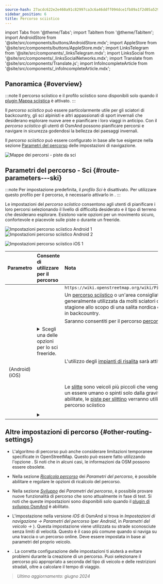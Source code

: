 ```yaml
---
source-hash: 27acdc622e2e460a91c82997ca3c6a46ddff094dce1fb89a1f2d05a529a31216
sidebar_position: 6
title: Percorso sciistico
---
```

import Tabs from '@theme/Tabs';
import TabItem from '@theme/TabItem';
import AndroidStore from '@site/src/components/buttons/AndroidStore.mdx';
import AppleStore from '@site/src/components/buttons/AppleStore.mdx';
import LinksTelegram from '@site/src/components/_linksTelegram.mdx';
import LinksSocial from '@site/src/components/_linksSocialNetworks.mdx';
import Translate from '@site/src/components/Translate.js';
import InfoIncompleteArticle from '@site/src/components/_infoIncompleteArticle.mdx';



## Panoramica {#overview}

:::note
Il percorso sciistico e il profilo sciistico sono disponibili solo quando il [plugin Mappa sciistica](../../plugins/ski-maps.md) è attivato.
:::

Il *percorso sciistico* può essere particolarmente utile per gli sciatori di backcountry, gli sci alpinisti e altri appassionati di sport invernali che desiderano esplorare nuove aree e pianificare i loro viaggi in anticipo. Con il *percorso sciistico* gli utenti di OsmAnd possono pianificare percorsi e navigare in sicurezza godendosi la bellezza dei paesaggi invernali.

Il *percorso sciistico* può essere configurato in base alle tue esigenze nella sezione [Parametri del percorso](../guidance/navigation-settings.md#route-parameters) delle impostazioni di navigazione.

![Mappe dei percorsi - piste da sci](@site/static/img/navigation/routing/ski_routing_overview.png)


## Parametri del percorso - Sci {#route-parameters---ski}

:::note
Per impostazione predefinita, il *profilo Sci* è disattivato. Per utilizzare questo profilo per il percorso, è necessario attivarlo in *<Translate android="true" ids="shared_string_menu,shared_string_settings,application_profiles"/>*.
:::

Le impostazioni del *percorso sciistico* consentono agli utenti di pianificare i loro percorsi selezionando il livello di difficoltà desiderato e il tipo di terreno che desiderano esplorare. Esistono varie opzioni per un movimento sicuro, confortevole e piacevole sulle piste o durante un freeride.

<Tabs groupId="operating-systems" queryString="current-os">

<TabItem value="android" label="Android">

![Impostazioni percorso sciistico Android 1](@site/static/img/navigation/routing/skiing_routing_1_andr.png) ![Impostazioni percorso sciistico Android 2](@site/static/img/navigation/routing/skiing_routing_2_andr.png)

</TabItem>

<TabItem value="ios" label="iOS">

![Impostazioni percorso sciistico iOS 1](@site/static/img/navigation/routing/skiing_routing_ios_1.png)

</TabItem>

</Tabs>

| Parametro | Consente di utilizzare per il percorso | Nota |
|:------------|:---------------|:---------------|
|*<Translate android="true" ids="routing_attr_allow_skating_only_name"/>* | <Translate android="true" ids="routing_attr_allow_skating_only_description"/> | `https://wiki.openstreetmap.org/wiki/Piste_Maps#Type` |
|*<Translate android="true" ids="app_mode_ski_touring"/>* | <Translate android="true" ids="routing_attr_piste_type_skitour_description"/> | Un [percorso sciistico](https://wiki.openstreetmap.org/wiki/Piste_Maps#Type) o un'area consigliata che viene generalmente utilizzata da molti sciatori durante una stagione allo scopo di una salita nordica e una discesa in backcountry. |
|*<Translate android="true" ids="routing_attr_allow_advanced_name"/>* | <Translate android="true" ids="routing_attr_allow_advanced_description"/> | Saranno consentiti per il percorso [percorsi più difficili](https://wiki.openstreetmap.org/wiki/Piste_Maps#Difficulty). |
|*<Translate android="true" ids="routing_attr_freeride_policy_name"/>* | <details><summary> Scegli una delle opzioni per lo sci freeride. </summary>![Fuoripista Android](@site/static/img/navigation/routing/offpiste_android.png) </details> | |
|*<Translate android="true" ids="routing_attr_piste_type_downhill_name"/>* | <Translate android="true" ids="routing_attr_piste_type_downhill_description"/> | L'utilizzo degli [impianti di risalita](https://wiki.openstreetmap.org/wiki/Piste_Maps#Ski_lifts) sarà attivato |
|*<Translate android="true" ids="routing_attr_piste_type_nordic_name"/>*&nbsp;(Android) *<Translate ios="true" ids="routeInfo_piste_type_name"/>*&nbsp;(iOS) | <Translate android="true" ids="routing_attr_piste_type_nordic_description"/>| |
|*<Translate android="true" ids="routing_attr_allow_classic_only_name"/>* | <Translate android="true" ids="routing_attr_allow_classic_only_description"/>| |
|*<Translate android="true" ids="routing_attr_allow_expert_name"/>* | <Translate android="true" ids="routing_attr_allow_expert_description"/>| |
|*<Translate android="true" ids="routing_attr_piste_type_sled_name"/>* | <Translate android="true" ids="routing_attr_piste_type_sled_description"/> | Le [slitte](https://wiki.openstreetmap.org/wiki/Piste_Maps#Type) sono veicoli più piccoli che vengono trainati da un essere umano o spinti solo dalla gravità. Quando abilitate, le [piste per slittino](https://wiki.openstreetmap.org/wiki/Piste_Maps#Type) verranno utilizzate per il percorso sciistico |
|*<Translate android="true" ids="routing_attr_allow_intermediate_name"/>* | <Translate android="true" ids="routing_attr_allow_intermediate_description"/>| |
|*<Translate android="true" ids="routing_attr_difficulty_preference_name"/>* | <details><summary> <Translate android="true" ids="routing_attr_difficulty_preference_description"/> </summary>![Fuoripista Android](@site/static/img/navigation/routing/offpiste_android.png) </details> | |


## Altre impostazioni di percorso {#other-routing-settings}

- L'algoritmo di percorso può anche considerare limitazioni temporanee specificate in OpenStreetMap. Questo può essere fatto utilizzando l'opzione *[<Translate android="true" ids="temporary_conditional_routing"/>](../routing/osmand-routing.md#consider-temporary-limitations)*. Si noti che in alcuni casi, le informazioni da OSM possono essere obsolete.

- Nella sezione *[Ricalcola percorso](../../navigation/guidance/navigation-settings.md#recalculate-route)* dei *Parametri del percorso*, è possibile abilitare e regolare le opzioni di ricalcolo del percorso.

- Nella sezione *[Sviluppo](../guidance/navigation-settings.md#development-settings)* dei *Parametri del percorso*, è possibile provare nuove funzionalità di percorso che sono attualmente in fase di test. Si noti che queste impostazioni sono disponibili solo quando il [plugin di sviluppo OsmAnd](../../plugins/development.md) è abilitato.

- L'impostazione *[<Translate ios="true" ids="road_speeds"/>](../guidance/navigation-settings.md#road-speeds)* nella versione *iOS* di OsmAnd si trova in *Impostazioni di navigazione → Parametri del percorso* (per *Android*, in *Parametri del veicolo → [<Translate android="true" ids="default_speed_setting_title"/>](../guidance/navigation-settings.md#default-speed--road-speeds)*). Questa impostazione viene utilizzata su strade sconosciute senza limiti di velocità. Questo è il caso più comune quando si naviga su una traccia o un percorso online. Deve essere impostata in base ai parametri del proprio veicolo.

- *[<Translate ios="true" ids="vehicle_parameters"/>](../guidance/navigation-settings.md#vehicle-parameters)*. La corretta configurazione delle impostazioni ti aiuterà a evitare problemi durante la creazione di un percorso. Puoi selezionare il percorso più appropriato a seconda del tipo di veicolo e delle restrizioni stradali, oltre a calcolare il tempo di viaggio.

> *Ultimo aggiornamento: giugno 2024*